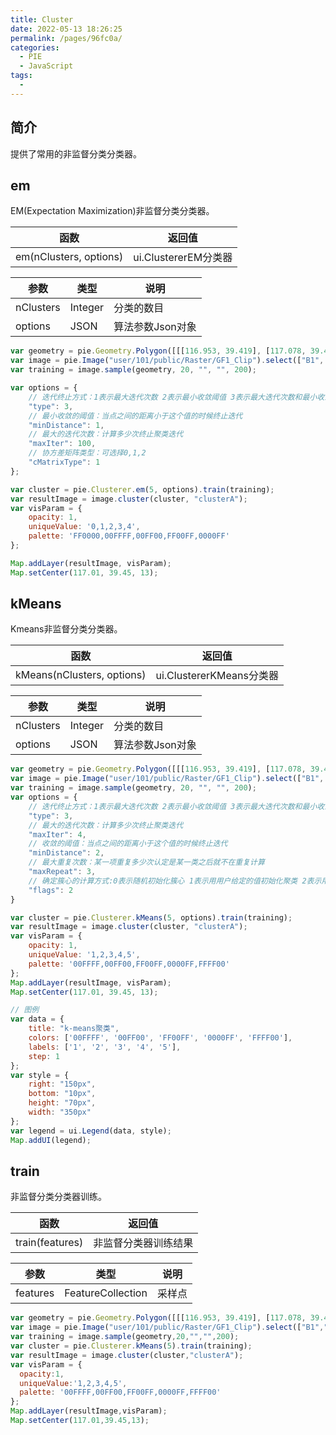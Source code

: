 ```yaml
---
title: Cluster
date: 2022-05-13 18:26:25
permalink: /pages/96fc0a/
categories:
  - PIE
  - JavaScript
tags:
  - 
---
```

## 简介

提供了常用的非监督分类分类器。

## em

EM(Expectation Maximization)非监督分类分类器。

| 函数                   | 返回值               |
| ---------------------- | -------------------- |
| em(nClusters, options) | ui.ClustererEM分类器 |

| 参数      | 类型    | 说明             |
| --------- | ------- | ---------------- |
| nClusters | Integer | 分类的数目       |
| options   | JSON    | 算法参数Json对象 |


```javascript
var geometry = pie.Geometry.Polygon([[[116.953, 39.419], [117.078, 39.419], [117.078, 39.477], [116.953, 39.477], [116.953, 39.419]]], null);
var image = pie.Image("user/101/public/Raster/GF1_Clip").select(["B1", "B2", "B3"]);
var training = image.sample(geometry, 20, "", "", 200);

var options = {
    // 迭代终止方式：1表示最大迭代次数 2表示最小收敛阈值 3表示最大迭代次数和最小收敛阈值组合
    "type": 3,
    // 最小收敛的阈值：当点之间的距离小于这个值的时候终止迭代
    "minDistance": 1,
    // 最大的迭代次数：计算多少次终止聚类迭代
    "maxIter": 100,
    // 协方差矩阵类型：可选择0,1,2
    "cMatrixType": 1
};

var cluster = pie.Clusterer.em(5, options).train(training);
var resultImage = image.cluster(cluster, "clusterA");
var visParam = {
    opacity: 1,
    uniqueValue: '0,1,2,3,4',
    palette: 'FF0000,00FFFF,00FF00,FF00FF,0000FF'
};

Map.addLayer(resultImage, visParam);
Map.setCenter(117.01, 39.45, 13);
```

## kMeans

Kmeans非监督分类分类器。

| 函数                       | 返回值                   |
| -------------------------- | ------------------------ |
| kMeans(nClusters, options) | ui.ClustererKMeans分类器 |

| 参数      | 类型    | 说明             |
| --------- | ------- | ---------------- |
| nClusters | Integer | 分类的数目       |
| options   | JSON    | 算法参数Json对象 |


```javascript
var geometry = pie.Geometry.Polygon([[[116.953, 39.419], [117.078, 39.419], [117.078, 39.477], [116.953, 39.477], [116.953, 39.419]]], null);
var image = pie.Image("user/101/public/Raster/GF1_Clip").select(["B1", "B2", "B3"]);
var training = image.sample(geometry, 20, "", "", 200);
var options = {
    // 迭代终止方式：1表示最大迭代次数 2表示最小收敛阈值 3表示最大迭代次数和最小收敛阈值组合
    "type": 3,
    // 最大的迭代次数：计算多少次终止聚类迭代
    "maxIter": 4,
    // 收敛的阈值：当点之间的距离小于这个值的时候终止迭代
    "minDistance": 2,
    // 最大重复次数：某一项重复多少次认定是某一类之后就不在重复计算
    "maxRepeat": 3,
    // 确定簇心的计算方式:0表示随机初始化簇心 1表示用用户给定的值初始化聚类 2表示用kmeans++算法来初始化簇心
    "flags": 2
}

var cluster = pie.Clusterer.kMeans(5, options).train(training);
var resultImage = image.cluster(cluster, "clusterA");
var visParam = {
    opacity: 1,
    uniqueValue: '1,2,3,4,5',
    palette: '00FFFF,00FF00,FF00FF,0000FF,FFFF00'
};
Map.addLayer(resultImage, visParam);
Map.setCenter(117.01, 39.45, 13);

// 图例
var data = {
    title: "k-means聚类",
    colors: ['00FFFF', '00FF00', 'FF00FF', '0000FF', 'FFFF00'],
    labels: ['1', '2', '3', '4', '5'],
    step: 1
};
var style = {
    right: "150px",
    bottom: "10px",
    height: "70px",
    width: "350px"
};
var legend = ui.Legend(data, style);
Map.addUI(legend);
```

## train

非监督分类分类器训练。

| 函数            | 返回值               |
| --------------- | -------------------- |
| train(features) | 非监督分类器训练结果 |

| 参数     | 类型              | 说明   |
| -------- | ----------------- | ------ |
| features | FeatureCollection | 采样点 |


```javascript
var geometry = pie.Geometry.Polygon([[[116.953, 39.419], [117.078, 39.419], [117.078, 39.477],[116.953,39.477],[116.953, 39.419]]], null);
var image = pie.Image("user/101/public/Raster/GF1_Clip").select(["B1","B2","B3"]);
var training = image.sample(geometry,20,"","",200);
var cluster = pie.Clusterer.kMeans(5).train(training);
var resultImage = image.cluster(cluster,"clusterA");
var visParam = {
  opacity:1,
  uniqueValue:'1,2,3,4,5',
  palette: '00FFFF,00FF00,FF00FF,0000FF,FFFF00'
};
Map.addLayer(resultImage,visParam);
Map.setCenter(117.01,39.45,13);
```

